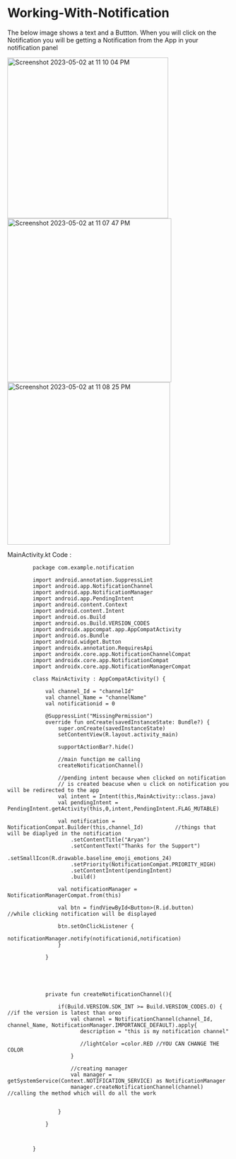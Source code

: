 # Working-With-Notification

The below image shows a text and a Buttton. When you will click on the Notification you will be getting a Notification from the App in your notification panel

<img width="364" alt="Screenshot 2023-05-02 at 11 10 04 PM" src="https://user-images.githubusercontent.com/124916476/235752042-d5e2b5c4-eac3-4798-a35a-75f31da44784.png">
<img width="371" alt="Screenshot 2023-05-02 at 11 07 47 PM" src="https://user-images.githubusercontent.com/124916476/235752077-cf306210-3e52-4fad-8d93-6fb6d78f8941.png">
<img width="368" alt="Screenshot 2023-05-02 at 11 08 25 PM" src="https://user-images.githubusercontent.com/124916476/235752081-5e527cac-8738-4444-9050-a4cc1e1a6869.png">

MainActivity.kt Code : 

            package com.example.notification

            import android.annotation.SuppressLint
            import android.app.NotificationChannel
            import android.app.NotificationManager
            import android.app.PendingIntent
            import android.content.Context
            import android.content.Intent
            import android.os.Build
            import android.os.Build.VERSION_CODES
            import androidx.appcompat.app.AppCompatActivity
            import android.os.Bundle
            import android.widget.Button
            import androidx.annotation.RequiresApi
            import androidx.core.app.NotificationChannelCompat
            import androidx.core.app.NotificationCompat
            import androidx.core.app.NotificationManagerCompat

            class MainActivity : AppCompatActivity() {

                val channel_Id = "channelId"
                val channel_Name = "channelName"
                val notificationid = 0

                @SuppressLint("MissingPermission")
                override fun onCreate(savedInstanceState: Bundle?) {
                    super.onCreate(savedInstanceState)
                    setContentView(R.layout.activity_main)

                    supportActionBar?.hide()

                    //main functipn me calling
                    createNotificationChannel()

                    //pending intent because when clicked on notification
                    // is created beacuse when u click on notification you will be redirected to the app
                    val intent = Intent(this,MainActivity::class.java)
                    val pendingIntent = PendingIntent.getActivity(this,0,intent,PendingIntent.FLAG_MUTABLE)

                    val notification = NotificationCompat.Builder(this,channel_Id)          //things that will be diaplyed in the notification
                        .setContentTitle("Aryan")
                        .setContentText("Thanks for the Support")
                        .setSmallIcon(R.drawable.baseline_emoji_emotions_24)
                        .setPriority(NotificationCompat.PRIORITY_HIGH)
                        .setContentIntent(pendingIntent)
                        .build()

                    val notificationManager = NotificationManagerCompat.from(this)

                    val btn = findViewById<Button>(R.id.button)                 //while clicking notification will be displayed

                    btn.setOnClickListener {
                        notificationManager.notify(notificationid,notification)
                    }

                }





                private fun createNotificationChannel(){

                    if(Build.VERSION.SDK_INT >= Build.VERSION_CODES.O) {           //if the version is latest than oreo
                        val channel = NotificationChannel(channel_Id, channel_Name, NotificationManager.IMPORTANCE_DEFAULT).apply{
                           description = "this is my notification channel"

                           //lightColor =color.RED //YOU CAN CHANGE THE COLOR
                        }

                        //creating manager
                        val manager = getSystemService(Context.NOTIFICATION_SERVICE) as NotificationManager
                        manager.createNotificationChannel(channel)                                                        //calling the method which will do all the work


                    }

                }



            }
